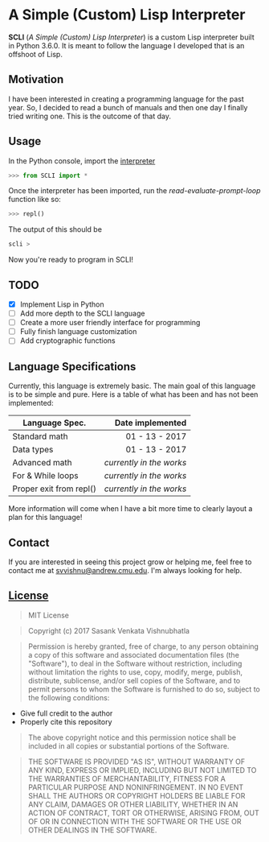# A Simple (Custom) Lisp Interpreter

**SCLI** (*A Simple (Custom) Lisp Interpreter*) is a custom Lisp interpreter built in Python 3.6.0. It is meant to follow the language I developed that is an offshoot of Lisp.

## Motivation

I have been interested in creating a programming language for the past year. So, I decided to read a bunch of manuals and then one day I finally tried writing one. This is the outcome of that day.

## Usage

In the Python console, import the [interpreter](https://github.com/sv4u/lisp-interpreter/blob/master/SCLI.py)
```python
>>> from SCLI import *
```
Once the interpreter has been imported, run the *read-evaluate-prompt-loop* function like so:
```python
>>> repl()
```
The output of this should be
```python
scli >
```
Now you're ready to program in SCLI!

## TODO
- [x] Implement Lisp in Python
- [ ] Add more depth to the SCLI language
- [ ] Create a more user friendly interface for programming
- [ ] Fully finish language customization
- [ ] Add cryptographic functions

## Language Specifications

Currently, this language is extremely basic. The main goal of this language is to be simple and pure. Here is a table of what has been and has not been implemented:

| Language Spec. | Date implemented |
| --- | ---: |
| Standard math | 01 - 13 - 2017 |
| Data types | 01 - 13 - 2017 |
| Advanced math |	*currently in the works* |
| For & While loops | *currently in the works* |
| Proper exit from repl() | *currently in the works* |

More information will come when I have a bit more time to clearly layout a plan for this language!

## Contact
If you are interested in seeing this project grow or helping me, feel free to contact me at [svvishnu@andrew.cmu.edu](mailto:svvishnu@andrew.cmu.edu). I'm always looking for help.

## [License](https://github.com/sv4u/scli-interpreter/blob/master/LICENSE)

> MIT License

> Copyright (c) 2017 Sasank Venkata Vishnubhatla

> Permission is hereby granted, free of charge, to any person obtaining a copy of this software and associated documentation files (the "Software"), to deal in the Software without restriction, including without limitation the rights to use, copy, modify, merge, publish, distribute, sublicense, and/or sell copies of the Software, and to permit persons to whom the Software is furnished to do so, subject to the following conditions:
* Give full credit to the author
* Properly cite this repository

> The above copyright notice and this permission notice shall be included in all copies or substantial portions of the Software.

> THE SOFTWARE IS PROVIDED "AS IS", WITHOUT WARRANTY OF ANY KIND, EXPRESS OR IMPLIED, INCLUDING BUT NOT LIMITED TO THE WARRANTIES OF MERCHANTABILITY, FITNESS FOR A PARTICULAR PURPOSE AND NONINFRINGEMENT. IN NO EVENT SHALL THE AUTHORS OR COPYRIGHT HOLDERS BE LIABLE FOR ANY CLAIM, DAMAGES OR OTHER LIABILITY, WHETHER IN AN ACTION OF CONTRACT, TORT OR OTHERWISE, ARISING FROM, OUT OF OR IN CONNECTION WITH THE SOFTWARE OR THE USE OR OTHER DEALINGS IN THE SOFTWARE.
